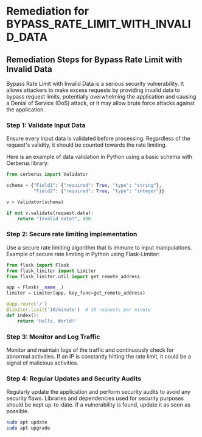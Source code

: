 # Remediation for BYPASS_RATE_LIMIT_WITH_INVALID_DATA

## Remediation Steps for Bypass Rate Limit with Invalid Data
Bypass Rate Limit with Invalid Data is a serious security vulnerability. It allows attackers to make excess requests by providing invalid data to bypass request limits, potentially overwhelming the application and causing a Denial of Service (DoS) attack, or it may allow brute force attacks against the application.

### Step 1: Validate Input Data
Ensure every input data is validated before processing. Regardless of the request's validity, it should be counted towards the rate limiting.

Here is an example of data validation in Python using a basic schema with Cerberus library:

```python
from cerberus import Validator

schema = {"Field1": {"required": True, "type": "string"},
          "Field2": {"required": True, "type": "integer"}}

v = Validator(schema)

if not v.validate(request.data):
    return "Invalid data!", 400

```
### Step 2: Secure rate limiting implementation
Use a secure rate limiting algorithm that is immune to input manipulations. Example of secure rate limiting in Python using Flask-Limiter:

```python
from flask import Flask
from flask_limiter import Limiter
from flask_limiter.util import get_remote_address

app = Flask(__name__)
limiter = Limiter(app, key_func=get_remote_address)

@app.route('/')
@limiter.limit('10/minute')  # 10 requests per minute
def index():
    return 'Hello, World!'

```
   
### Step 3: Monitor and Log Traffic
Monitor and maintain logs of the traffic and continuously check for abnormal activities. If an IP is constantly hitting the rate limit, it could be a signal of malicious activities. 

### Step 4: Regular Updates and Security Audits
Regularly update the application and perform security audits to avoid any security flaws. Libraries and dependencies used for security purposes should be kept up-to-date. If a vulnerability is found, update it as soon as possible.

```bash
sudo apt update
sudo apt upgrade
```